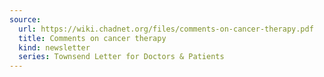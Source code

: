 ```yaml
---
source:
  url: https://wiki.chadnet.org/files/comments-on-cancer-therapy.pdf
  title: Comments on cancer therapy
  kind: newsletter
  series: Townsend Letter for Doctors & Patients
---
```

